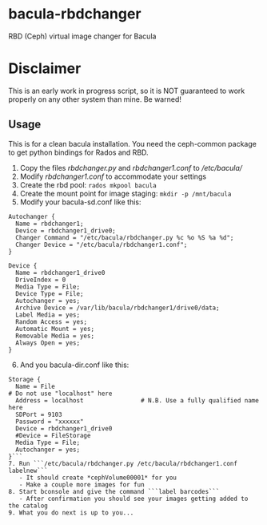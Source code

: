 bacula-rbdchanger
=================

RBD (Ceph) virtual image changer for Bacula

Disclaimer
=================

This is an early work in progress script, so it is NOT guaranteed to work properly on any other system than mine. Be warned!


Usage
-----------------

This is for a clean bacula installation. You need the ceph-common package to get python bindings for Rados and RBD.

1. Copy the files *rbdchanger.py* and *rbdchanger1.conf* to */etc/bacula/*
2. Modify *rbdchanger1.conf* to accommodate your settings
3. Create the rbd pool: ```rados mkpool bacula```
4. Create the mount point for image staging: ```mkdir -p /mnt/bacula```
5. Modify your bacula-sd.conf like this:
```
Autochanger {
  Name = rbdchanger1;
  Device = rbdchanger1_drive0;
  Changer Command = "/etc/bacula/rbdchanger.py %c %o %S %a %d";
  Changer Device = "/etc/bacula/rbdchanger1.conf";
}

Device {
  Name = rbdchanger1_drive0
  DriveIndex = 0
  Media Type = File;
  Device Type = File;
  Autochanger = yes;
  Archive Device = /var/lib/bacula/rbdchanger1/drive0/data;
  Label Media = yes;
  Random Access = yes;
  Automatic Mount = yes;
  Removable Media = yes;
  Always Open = yes;
}
```
6. And you bacula-dir.conf like this:
```
Storage {
  Name = File
# Do not use "localhost" here    
  Address = localhost                # N.B. Use a fully qualified name here
  SDPort = 9103
  Password = "xxxxxx"
  Device = rbdchanger1_drive0
  #Device = FileStorage
  Media Type = File;
  Autochanger = yes;
}```
7. Run ```/etc/bacula/rbdchanger.py /etc/bacula/rbdchanger1.conf labelnew```
   - It should create *cephVolume00001* for you
   - Make a couple more images for fun
8. Start bconsole and give the command ```label barcodes```
   - After confirmation you should see your images getting added to the catalog
9. What you do next is up to you...